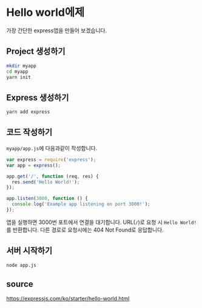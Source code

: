# Hello world에제

가장 간단한 express앱을 만들어 보겠습니다.

## Project 생성하기

```bash
mkdir myapp
cd myapp
yarn init
```

## Express 생성하기

```bash
yarn add express
```

## 코드 작성하기

`myapp/app.js`에 다음과같이 작성합니다.

```javascript
var express = require('express');
var app = express();

app.get('/', function (req, res) {
  res.send('Hello World!');
});

app.listen(3000, function () {
  console.log('Example app listening on port 3000!');
});
```

앱을 실행하면 3000번 포트에서 연결을 대기합니다. 
URL(`/`)로 요청 시 `Hello World!`를 반환합니다. 다른 경로로 요청시에는 404 Not
Found로 응답합니다.

## 서버 시작하기

```bash
node app.js
```

## source
https://expressjs.com/ko/starter/hello-world.html
